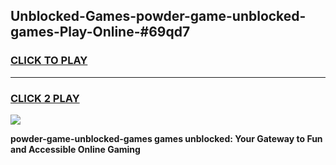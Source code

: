 
## Unblocked-Games-powder-game-unblocked-games-Play-Online-#69qd7
<h3>
<a href="https://premium.freeplayer.one?title=powder-game-unblocked-games&ref=27F">CLICK TO PLAY</a></h3>
<hr>

<h3>
<a href="https://premium.freeplayer.one?title=powder-game-unblocked-games&ref=27F">CLICK 2 PLAY</a>
  
</h3>

<a href="https://premium.freeplayer.one?title=powder-game-unblocked-games&ref=27F"><img src="https://clearcache.store/games.png"></a>


**powder-game-unblocked-games games unblocked: Your Gateway to Fun and Accessible Online Gaming**
